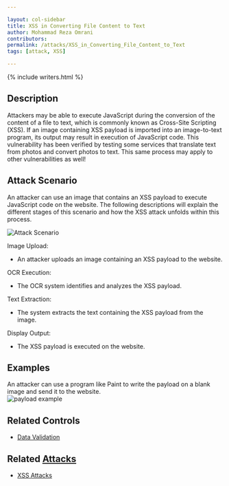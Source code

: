 ```yaml
---

layout: col-sidebar
title: XSS in Converting File Content to Text
author: Mohammad Reza Omrani
contributors: 
permalink: /attacks/XSS_in_Converting_File_Content_to_Text
tags: [attack, XSS]

---
```


 {% include writers.html %}

## Description

Attackers may be able to execute JavaScript during the conversion of the content
of a file to text, which is commonly known as Cross-Site Scripting (XSS).
If an image containing XSS payload is imported into an image-to-text program,
its output may result in execution of JavaScript code. This vulnerability has been
verified by testing some services that translate text from photos and convert
photos to text. This same process may apply to other vulnerabilities as well!

## Attack Scenario

An attacker can use an image that contains an XSS payload to execute JavaScript
code on the website. The following descriptions will explain the different stages
of this scenario and how the XSS attack unfolds within this process.

![Attack Scenario](../assets/images/attacks/XSS_in_Converting_File_Content_to_Text_Attack_Scenario.png)
    
Image Upload:<br>
- An attacker uploads an image containing an XSS payload to the website.

OCR Execution:<br>
- The OCR system identifies and analyzes the XSS payload.

Text Extraction:<br>
- The system extracts the text containing the XSS payload from the image.

Display Output:<br>
- The XSS payload is executed on the website.

## Examples

An attacker can use a program like Paint to write the payload on a blank image
and send it to the website.<br>
![payload example](../assets/images/attacks/XSS_in_Converting_File_Content_to_Text_2.png)

## Related Controls

- [Data Validation](https://wiki.owasp.org/index.php/Data_Validation)

## Related [Attacks](https://owasp.org/www-community/attacks/)

- [XSS Attacks](https://owasp.org/www-community/attacks/xss/)
